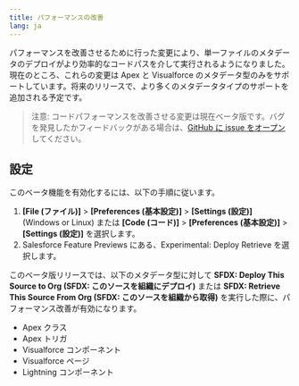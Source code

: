 ```yaml
---
title: パフォーマンスの改善
lang: ja
---
```


パフォーマンスを改善させるために行った変更により、単一ファイルのメタデータのデプロイがより効率的なコードパスを介して実行されるようになりました。現在のところ、これらの変更は Apex と Visualforce のメタデータ型のみをサポートしています。将来のリリースで、より多くのメタデータタイプのサポートを追加される予定です。

> 注意: コードパフォーマンスを改善させる変更は現在ベータ版です。バグを発見したかフィードバックがある場合は、[GitHub に issue をオープン](./ja/bugs-and-feedback)してください。

## 設定

このベータ機能を有効化するには、以下の手順に従います。

1. **[File \(ファイル\)]** > **[Preferences \(基本設定\)]** > **[Settings \(設定\)]** (Windows or Linux) または **[Code \(コード\)]** > **[Preferences \(基本設定\)]** > **[Settings \(設定\)]** を選択します。
2. Salesforce Feature Previews にある、Experimental: Deploy Retrieve を選択します。

このベータ版リリースでは、以下のメタデータ型に対して **SFDX: Deploy This Source to Org (SFDX: このソースを組織にデプロイ)** または **SFDX: Retrieve This Source From Org (SFDX: このソースを組織から取得)** を実行した際に、パフォーマンス改善が有効になります。

- Apex クラス
- Apex トリガ
- Visualforce コンポーネント
- Visualforce ページ
- Lightning コンポーネント
